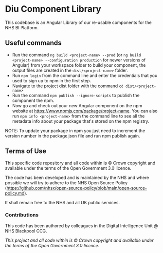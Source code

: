 # Diu Component Library

This codebase is an Angular Library of our re-usable components for the NHS BI Platform.

## Useful commands

- Run the command `ng build <project-name> --prod` (or `ng build <project-name> --configuration production` for newer versions of Angular) from your workspace folder to build your component, the output files are created in the `dist/<project-name>` folder.
- Run `npm login` from the command line and enter the credentials that you used to sign up to npm in the first step.
- Navigate to the project dist folder with the command `cd dist/<project-name>`
- Run the command `npm publish --ignore-scripts` to publish the component the npm.
- Now go and check out your new Angular component on the npm website at <https://www.npmjs.com/package/project-name>. You can also run `npm info <project-name>` from the command line to see all the metadata info about your package that's stored on the npm registry.

NOTE: To update your package in npm you just need to increment the version number in the package.json file and run npm publish again.

## Terms of Use

This specific code repository and all code within is © Crown copyright and available under the terms of the Open Government 3.0 licence.

The code has been developed and is maintained by the NHS and where possible we will try to adhere to the NHS Open Source Policy (<https://github.com/nhsx/open-source-policy/blob/main/open-source-policy.md>).

It shall remain free to the NHS and all UK public services.

### Contributions

This code has been authored by colleagues in the Digital Intelligence Unit @ NHS Blackpool CCG.

_This project and all code within is © Crown copyright and available under the terms of the Open Government 3.0 licence._
